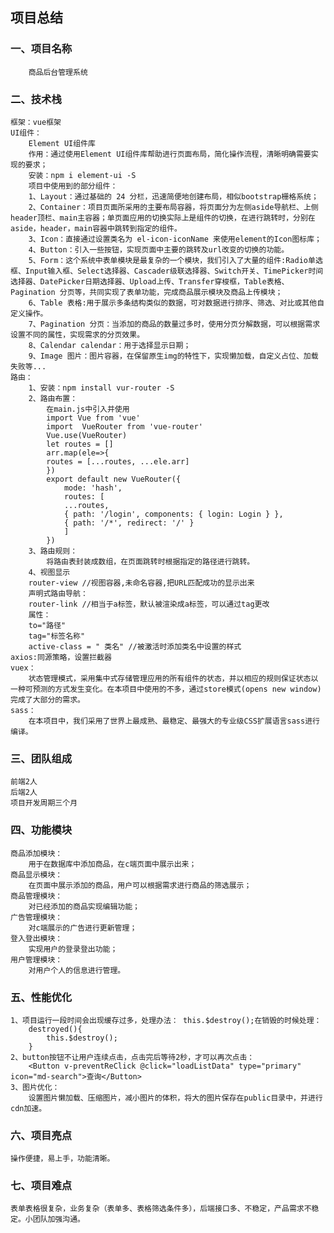 ## 项目总结

### 一、项目名称
        商品后台管理系统
### 二、技术栈
    框架：vue框架
    UI组件：
        Element UI组件库
        作用：通过使用Element UI组件库帮助进行页面布局，简化操作流程，清晰明确需要实现的要求；
        安装：npm i element-ui -S
        项目中使用到的部分组件：
        1、Layout：通过基础的 24 分栏，迅速简便地创建布局，相似bootstrap栅格系统；
        2、Container：项目页面所采用的主要布局容器，将页面分为左侧aside导航栏、上侧header顶栏、main主容器；单页面应用的切换实际上是组件的切换，在进行跳转时，分别在aside，header，main容器中跳转到指定的组件。
        3、Icon：直接通过设置类名为 el-icon-iconName 来使用element的Icon图标库；
        4、Button：引入一些按钮，实现页面中主要的跳转及url改变的切换的功能。
        5、Form：这个系统中表单模块是最复杂的一个模块，我们引入了大量的组件:Radio单选框、Input输入框、Select选择器、Cascader级联选择器、Switch开关、TimePicker时间选择器、DatePicker日期选择器、Upload上传、Transfer穿梭框，Table表格、Pagination 分页等，共同实现了表单功能，完成商品展示模块及商品上传模块；
        6、Table 表格:用于展示多条结构类似的数据，可对数据进行排序、筛选、对比或其他自定义操作。
        7、Pagination 分页：当添加的商品的数量过多时，使用分页分解数据，可以根据需求设置不同的属性，实现需求的分页效果。
        8、Calendar calendar：用于选择显示日期；
        9、Image 图片：图片容器，在保留原生img的特性下，实现懒加载，自定义占位、加载失败等...
    路由：
        1、安装：npm install vur-router -S
        2、路由布置：
            在main.js中引入并使用
            import Vue from 'vue'
            import  VueRouter from 'vue-router'
            Vue.use(VueRouter)
            let routes = []
            arr.map(ele=>{
            routes = [...routes, ...ele.arr]
            })
            export default new VueRouter({
                mode: 'hash',
                routes: [
                ...routes,
                { path: '/login', components: { login: Login } },
                { path: '/*', redirect: '/' }
                ]
            })
        3、路由规则：
            将路由表封装成数组，在页面跳转时根据指定的路径进行跳转。
        4、视图显示
        router-view //视图容器,未命名容器,把URL匹配成功的显示出来
        声明式路由导航：
        router-link //相当于a标签，默认被渲染成a标签，可以通过tag更改
        属性：
        to="路径"
        tag="标签名称"
        active-class = " 类名" //被激活时添加类名中设置的样式
    axios:同源策略，设置拦截器
    vuex：
        状态管理模式，采用集中式存储管理应用的所有组件的状态，并以相应的规则保证状态以一种可预测的方式发生变化。在本项目中使用的不多，通过store模式(opens new window)完成了大部分的需求。
    sass：
        在本项目中，我们采用了世界上最成熟、最稳定、最强大的专业级CSS扩展语言sass进行编译。
### 三、团队组成
    前端2人
    后端2人
    项目开发周期三个月
### 四、功能模块
    商品添加模块：
        用于在数据库中添加商品，在c端页面中展示出来；
    商品显示模块：
        在页面中展示添加的商品，用户可以根据需求进行商品的筛选展示；
    商品管理模块：
        对已经添加的商品实现编辑功能；
    广告管理模块：
        对c端展示的广告进行更新管理；
    登入登出模块：
        实现用户的登录登出功能；
    用户管理模块：
        对用户个人的信息进行管理。
### 五、性能优化
    1、项目运行一段时间会出现缓存过多，处理办法： this.$destroy();在销毁的时候处理：
        destroyed(){
            this.$destroy();
        }
    2、button按钮不让用户连续点击，点击完后等待2秒，才可以再次点击：
        <Button v-preventReClick @click="loadListData" type="primary" icon="md-search">查询</Button>
    3、图片优化：
        设置图片懒加载、压缩图片，减小图片的体积，将大的图片保存在public目录中，并进行cdn加速。
### 六、项目亮点
    操作便捷，易上手，功能清晰。
### 七、项目难点
    表单表格很复杂，业务复杂（表单多、表格筛选条件多），后端接口多、不稳定，产品需求不稳定。小团队加强沟通。
